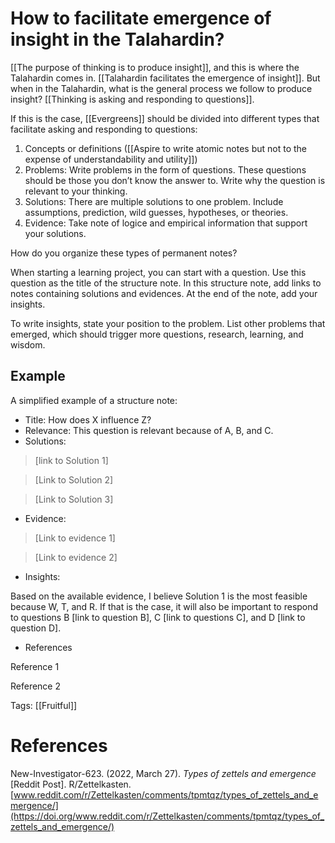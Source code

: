 # How to facilitate emergence of insight in the Talahardin?

[[The purpose of thinking is to produce insight]], and this is where the Talahardin comes in. [[Talahardin facilitates the emergence of insight]]. But when in the Talahardin, what is the general process we follow to produce insight? [[Thinking is asking and responding to questions]].

If this is the case, [[Evergreens]] should be divided into different types that facilitate asking and responding to questions:

1. Concepts or definitions ([[Aspire to write atomic notes but not to the expense of understandability and utility]])
2. Problems: Write problems in the form of questions. These questions should be those you don’t know the answer to. Write why the question is relevant to your thinking.
3. Solutions: There are multiple solutions to one problem. Include assumptions, prediction, wild guesses, hypotheses, or theories.
4. Evidence: Take note of logice and empirical information that support your solutions.

How do you organize these types of permanent notes?

When starting a learning project, you can start with a question. Use this question as the title of the structure note. In this structure note, add links to notes containing solutions and evidences. At the end of the note, add your insights.

To write insights, state your position to the problem. List other problems that emerged, which should trigger more questions, research, learning, and wisdom.

## Example

A simplified example of a structure note:

- Title: How does X influence Z?
- Relevance: This question is relevant because of A, B, and C.
- Solutions:

> [link to Solution 1]

> [Link to Solution 2]

> [Link to Solution 3]

- Evidence:

> [Link to evidence 1]

> [Link to evidence 2]

- Insights:

Based on the available evidence, I believe Solution 1 is the most feasible because W, T, and R. If that is the case, it will also be important to respond to questions B [link to question B], C [link to questions C], and D [link to question D].

- References

Reference 1

Reference 2

Tags: [[Fruitful]]

# References

New-Investigator-623. (2022, March 27). *Types of zettels and emergence* [Reddit Post]. R/Zettelkasten. [www.reddit.com/r/Zettelkasten/comments/tpmtqz/types_of_zettels_and_emergence/](https://doi.org/www.reddit.com/r/Zettelkasten/comments/tpmtqz/types_of_zettels_and_emergence/)

